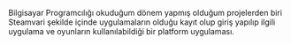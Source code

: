 Bilgisayar Programcılığı okuduğum dönem yapmış olduğum projelerden biri 
Steamvari şekilde içinde uygulamaların olduğu kayıt olup giriş yapılıp ilgili uygulama ve oyunların kullanılabildiği bir platform uygulaması.

